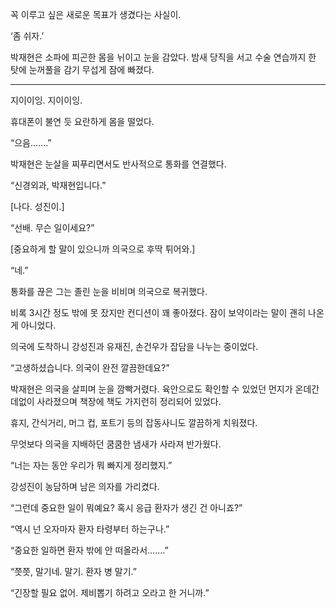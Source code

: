 꼭 이루고 싶은 새로운 목표가 생겼다는 사실이.

‘좀 쉬자.’

박재현은 소파에 피곤한 몸을 뉘이고 눈을 감았다. 밤새 당직을 서고 수술 연습까지 한 탓에 눈꺼풀을 감기 무섭게 잠에 빠졌다.

* * *

지이이잉. 지이이잉.

휴대폰이 불연 듯 요란하게 몸을 떨었다.

“으음…….”

박재현은 눈살을 찌푸리면서도 반사적으로 통화를 연결했다.

“신경외과, 박재현입니다.”

[나다. 성진이.]

“선배. 무슨 일이세요?”

[중요하게 할 말이 있으니까 의국으로 후딱 튀어와.]

“네.”

통화를 끊은 그는 졸린 눈을 비비며 의국으로 복귀했다.

비록 3시간 정도 밖에 못 잤지만 컨디션이 꽤 좋아졌다. 잠이 보약이라는 말이 괜히 나온 게 아니었다.

의국에 도착하니 강성진과 유재진, 손건우가 잡담을 나누는 중이었다.

“고생하셨습니다. 의국이 완전 깔끔한데요?”

박재현은 의국을 살피며 눈을 깜빡거렸다. 육안으로도 확인할 수 있었던 먼지가 온데간데없이 사라졌으며 책장에 책도 가지런히 정리되어 있었다.

휴지, 간식거리, 머그 컵, 포트기 등의 잡동사니도 깔끔하게 치워졌다.

무엇보다 의국을 지배하던 쿰쿰한 냄새가 사라져 반가웠다.

“너는 자는 동안 우리가 뭐 빠지게 정리했지.”

강성진이 농담하며 남은 의자를 가리켰다.

“그런데 중요한 일이 뭐예요? 혹시 응급 환자가 생긴 건 아니죠?”

“역시 넌 오자마자 환자 타령부터 하는구나.”

“중요한 일하면 환자 밖에 안 떠올라서…….”

“쯧쯧, 말기네. 말기. 환자 병 말기.”

“긴장할 필요 없어. 제비뽑기 하려고 오라고 한 거니까.”